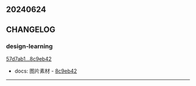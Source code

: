 ## 20240624

## CHANGELOG

### design-learning

[57d7ab1...8c9eb42](https://github.com/zhbhun/design-learning/compare/57d7ab1...8c9eb42)

* docs: 图片素材 - [8c9eb42](https://github.com/zhbhun/design-learning/commit/8c9eb42e5b76097861108f44f46764c6021b5cc6)

---

